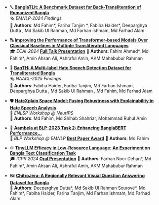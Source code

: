 <!-- # 📚 Research Publications -->

- 🔤 **[BanglaTLit: A Benchmark Dataset for Back-Transliteration of Romanized Bangla](https://aclanthology.org/2024.findings-emnlp.859.pdf)**  
  🗞️ *EMNLP-2024 Findings*  
  👥 **Authors**: Md Fahim\*, Fariha Tanjim \*, Fabiha Haider\*, Deeparghya Dutta , Md Sakib Ul Rahman, Md Farhan Ishmam, Md Farhad Alam   




- 🔠 **[Improving the Performance of Transformer-based Models Over Classical Baselines in Multiple Transliterated Languages](https://ebooks.iospress.nl/doi/10.3233/FAIA240972)**  
  🎓 *ECAI-2024*  [**Full Talk Presentation**]((https://www.ecai2024.eu/programme/schedule))
  👥 **Authors**: Fahim Ahmed\*, Md Fahim\*, Amin Ahsan Ali, Ashraful Amin, AKM Mahabubur Rahman  
  


- 💬 **[BanTH: A Multi-label Hate Speech Detection Dataset for Transliterated Bangla](https://arxiv.org/abs/2410.13281)**  
  🗞️ *NAACL-2025 Findings*  
  👥 **Authors**: Fabiha Haider, Fariha Tanjim, Md Farhan Ishmam, Deeparghya Dutta , Md Sakib Ul Rahman , Md Fahim, Md Farhad Alam 



- 🛡️ **[HateXplain Space Model: Fusing Robustness with Explainability in Hate Speech Analysis](https://neurips2023-enlsp.github.io/papers/paper_91.pdf)**  
  🧪 *ENLSP Workshop @ NeurIPS*  
  👥 **Authors**: Md Fahim, Md Shihab Shahriar, Mohammad Ruhul Amin  



- 🧠 **[Aambela at BLP-2023 Task 2: Enhancing BanglaBERT Performance...](https://aclanthology.org/2023.banglalp-1.42.pdf)**  
  🧪 *BLP Workshop @ EMNLP*  [**Best Paper Award**](https://blp-workshop.github.io/) 
  👥 **Authors**: Md Fahim  
 


- ⚙️ **[TinyLLM Efficacy in Low-Resource Language: An Experiment on Bangla Text Classification Task](https://link.springer.com/chapter/10.1007/978-3-031-78495-8_30)**  
  🎓 *ICPR 2024*  [**Oral Presentation**](https://icpr2024.org/pdf/Oral%20Papers.pdf)
  👥 **Authors**: Farhan Noor Dehan\*, Md Fahim\*, Amin Ahsan Ali, Ashraful Amin, AKM Mahabubur Rahman  



- 🖼️ **[ChitroJera: A Regionally Relevant Visual Question Answering Dataset for Bangla](https://arxiv.org/abs/2410.14991)**  
  👥 **Authors**: Deeparghya Dutta\*, Md Sakib Ul Rahman Sourove\*, Md Fahim\*, Fabiha Haider, Fariha Tanjim, Md Farhan Ishmam, Md Farhad Alam  


